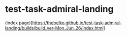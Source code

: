 # test-task-admiral-landing

(index page)[https://thebelko.github.io/test-task-admiral-landing/builds/build_ver-Mon_Jun_26/index.html]
